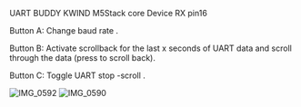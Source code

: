
UART BUDDY KWIND   M5Stack core Device RX pin16

Button A: Change baud rate .

Button B: Activate scrollback for the last x seconds of UART data and scroll through the data (press to scroll back).

Button C: Toggle UART stop -scroll .





![IMG_0592](https://github.com/user-attachments/assets/758c36ba-9736-40a5-90d2-89802550ed93)
![IMG_0590](https://github.com/user-attachments/assets/24452377-d4f3-43f2-9b9f-8dbe55aad7b7)
